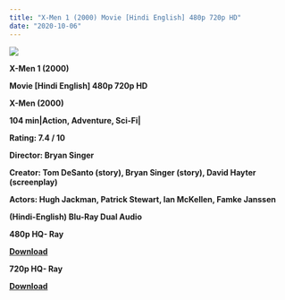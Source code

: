 ```yaml
---
title: "X-Men 1 (2000) Movie [Hindi English] 480p 720p HD"
date: "2020-10-06"
---
```


[**![](https://1.bp.blogspot.com/-FyX7Uz6nsKg/XspEWPg05xI/AAAAAAAACKY/_d16WvjsznMv-hcQYdfEgZlf7_DfmCOBgCLcBGAsYHQ/s1600/xmen_1.jpg)**](https://1.bp.blogspot.com/-FyX7Uz6nsKg/XspEWPg05xI/AAAAAAAACKY/_d16WvjsznMv-hcQYdfEgZlf7_DfmCOBgCLcBGAsYHQ/s1600/xmen_1.jpg)

**X-Men 1 (2000)**

**Movie \[Hindi English\] 480p 720p HD**

**X-Men (2000)**

**104 min|Action, Adventure, Sci-Fi|**

**Rating: 7.4 / 10** 

**Director: Bryan Singer**

**Creator: Tom DeSanto (story), Bryan Singer (story), David Hayter (screenplay)**

**Actors: Hugh Jackman, Patrick Stewart, Ian McKellen, Famke Janssen**

 **(Hindi-English) Blu-Ray Dual Audio**

**480p HQ- Ray**

**[Download](https://coinquint.com/a1711/)** 

**720p HQ- Ray**

[**Download**](https://coinquint.com/a1713/)
